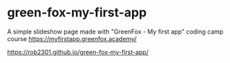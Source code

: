 # green-fox-my-first-app
A simple slideshow page made with "GreenFox - My first app" coding camp course
https://myfirstapp.greenfox.academy/

https://rob2301.github.io/green-fox-my-first-app/
